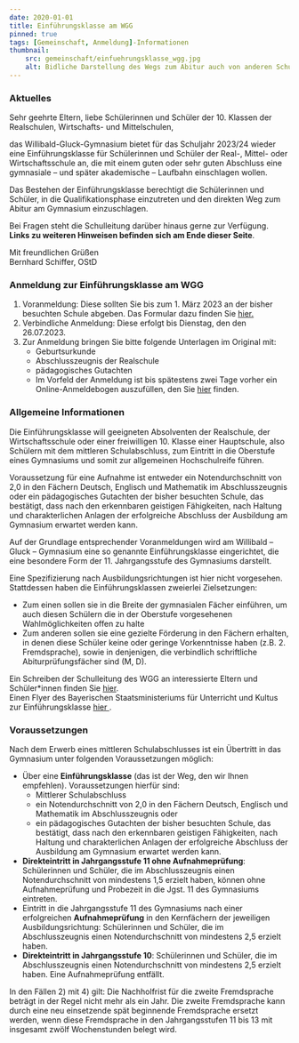 ```yaml
---
date: 2020-01-01
title: Einführungsklasse am WGG
pinned: true
tags: [Gemeinschaft, Anmeldung]-Informationen
thumbnail: 
    src: gemeinschaft/einfuehrungsklasse_wgg.jpg
    alt: Bidliche Darstellung des Wegs zum Abitur auch von anderen Schulformen aus via dem WGG.
---
```


### Aktuelles

Sehr geehrte Eltern, liebe Schülerinnen und Schüler der 10. Klassen der Realschulen, Wirtschafts- und Mittelschulen, 

das Willibald-Gluck-Gymnasium bietet für das Schuljahr 2023/24 wieder eine Einführungsklasse für Schülerinnen und Schüler der Real-, Mittel- oder Wirtschaftsschule an, die mit einem guten oder sehr guten Abschluss eine gymnasiale – und später akademische – Laufbahn einschlagen wollen. 

Das Bestehen der Einführungsklasse berechtigt die Schülerinnen und Schüler, in die Qualifikationsphase einzutreten und den direkten Weg zum Abitur am Gymnasium einzuschlagen.  

Bei Fragen steht die Schulleitung darüber hinaus gerne zur Verfügung. <b>Links zu weiteren Hinweisen befinden sich am Ende dieser Seite</b>.

Mit freundlichen Grüßen <br />
Bernhard Schiffer, OStD

### Anmeldung zur Einführungsklasse am WGG

1. Voranmeldung: Diese sollten Sie bis zum 1. März 2023 an der bisher besuchten Schule abgeben. Das Formular dazu finden Sie <a href="/documents/EK_Voranmeldung23_24.docx" target = "_blank">hier.</a>
2. Verbindliche Anmeldung: Diese erfolgt bis Dienstag, den den 26.07.2023.
3. Zur Anmeldung bringen Sie bitte folgende Unterlagen im Original mit:
    - Geburtsurkunde
    - Abschlusszeugnis der Realschule
    - pädagogisches Gutachten
    - Im Vorfeld der Anmeldung ist bis spätestens zwei Tage vorher ein Online-Anmeldebogen auszufüllen, den Sie <a href="https://www.schulantrag.de/anmeldung/swonline/ssl/antrag-start-01.asp?sch=223" target = "_blank">hier</a> finden.

### Allgemeine Informationen
Die Einführungsklasse will geeigneten Absolventen der Realschule, der Wirtschaftsschule oder einer freiwilligen 10. Klasse einer Hauptschule, also Schülern mit dem mittleren Schulabschluss, zum Eintritt in die Oberstufe eines Gymnasiums und somit zur allgemeinen Hochschulreife führen. 

Voraussetzung für eine Aufnahme ist entweder ein Notendurchschnitt von 2,0 in den Fächern Deutsch, Englisch und Mathematik im Abschlusszeugnis oder ein pädagogisches Gutachten der bisher besuchten Schule, das bestätigt, dass nach den erkennbaren geistigen Fähigkeiten, nach Haltung und charakterlichen Anlagen der erfolgreiche Abschluss der Ausbildung am Gymnasium erwartet werden kann. 

Auf der Grundlage entsprechender Voranmeldungen wird am Willibald – Gluck – Gymnasium eine so genannte Einführungsklasse eingerichtet, die eine besondere Form der 11. Jahrgangsstufe des Gymnasiums darstellt. 

Eine Spezifizierung nach Ausbildungsrichtungen ist hier nicht vorgesehen. Stattdessen haben die Einführungsklassen zweierlei Zielsetzungen:

- Zum einen sollen sie in die Breite der gymnasialen Fächer einführen, um auch diesen Schülern die in der Oberstufe vorgesehenen Wahlmöglichkeiten offen zu halte
- Zum anderen sollen sie eine gezielte Förderung in den Fächern erhalten, in denen diese Schüler keine oder geringe Vorkenntnisse haben (z.B. 2. Fremdsprache), sowie in denjenigen, die verbindlich schriftliche Abiturprüfungsfächer sind (M, D). 

Ein Schreiben der Schulleitung des WGG an interessierte Eltern und Schüler*innen finden Sie <a href = "/documents/SchreibenEK23_24.pdf" target = "_blank">hier</a>. <br>
Einen Flyer des Bayerischen Staatsministeriums für Unterricht und Kultus zur Einführungsklasse <a href = "/documents/FlyerEK23_24.pdf" target = "_blank"> hier </a>.

### Voraussetzungen
Nach dem Erwerb eines mittleren Schulabschlusses ist ein Übertritt in das Gymnasium unter folgenden Voraussetzungen möglich:
- Über eine **Einführungsklasse** (das ist der Weg, den wir Ihnen empfehlen). Voraussetzungen hierfür sind:
    - Mittlerer Schulabschluss
    - ein Notendurchschnitt von 2,0 in den Fächern Deutsch, Englisch und Mathematik im Abschlusszeugnis oder 
    - ein pädagogisches Gutachten der bisher besuchten Schule, das bestätigt, dass nach den erkennbaren geistigen Fähigkeiten, nach Haltung und charakterlichen Anlagen der erfolgreiche Abschluss der Ausbildung am Gymnasium erwartet werden kann.
- **Direkteintritt in Jahrgangsstufe 11 ohne Aufnahmeprüfung**: Schülerinnen und Schüler, die im Abschlusszeugnis einen Notendurchschnitt von mindestens 1,5 erzielt haben, können ohne Aufnahmeprüfung und Probezeit in die Jgst. 11 des Gymnasiums eintreten. 
- Eintritt in die Jahrgangsstufe 11 des Gymnasiums nach einer erfolgreichen **Aufnahmeprüfung** in den Kernfächern der jeweiligen Ausbildungsrichtung: Schülerinnen und Schüler, die im Abschlusszeugnis einen Notendurchschnitt von mindestens 2,5 erzielt haben. 
- **Direkteintritt in Jahrgangsstufe 10**: Schülerinnen und Schüler, die im Abschlusszeugnis einen Notendurchschnitt von mindestens 2,5 erzielt haben. Eine Aufnahmeprüfung entfällt.

In den Fällen 2) mit 4) gilt: Die Nachholfrist für die zweite Fremdsprache beträgt in der Regel nicht mehr als ein Jahr. Die zweite Fremdsprache kann durch eine neu einsetzende spät beginnende Fremdsprache ersetzt werden, wenn diese Fremdsprache in den Jahrgangsstufen 11 bis 13 mit insgesamt zwölf Wochenstunden belegt wird.

